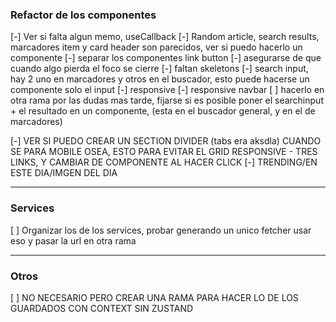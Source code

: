 ### Refactor de los componentes

[-] Ver si falta algun memo, useCallback
[-] Random article, search results, marcadores item y card header son parecidos, ver  si puedo hacerlo un componente 
[-] separar los componentes link  button
[-] asegurarse de que cuando algo pierda el foco se cierre 
[-] faltan skeletons
[-] search input, hay 2 uno en marcadores y otros en el buscador, esto puede hacerse un componente solo el input
[-] responsive
[-] responsive navbar
[ ] hacerlo en otra rama por las dudas mas tarde, fijarse si es posible poner el searchinput + el resultado en un componente, (esta en el buscador general, y en el de marcadores)

[-] VER SI PUEDO CREAR UN SECTION DIVIDER (tabs era aksdla) CUANDO SE PARA MOBILE OSEA, ESTO PARA EVITAR EL GRID RESPONSIVE - TRES LINKS, Y CAMBIAR DE COMPONENTE AL HACER CLICK
  [-] TRENDING/EN ESTE DIA/IMGEN DEL DIA

-----
### Services
[ ] Organizar los de los services, probar generando un unico fetcher usar eso y pasar la url en otra rama

-----
### Otros
[ ] NO NECESARIO PERO CREAR UNA RAMA PARA HACER LO DE LOS GUARDADOS CON CONTEXT SIN ZUSTAND